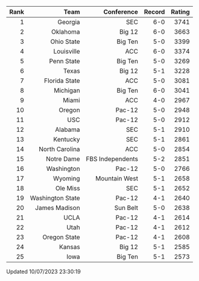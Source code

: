 | Rank  | Team                 | Conference           | Record   | Rating |
| ---:  | ---:                 | ---:                 | ---:     | ---:   |
| 1     | Georgia              | SEC                  | 6-0      | 3741   |
| 2     | Oklahoma             | Big 12               | 6-0      | 3663   |
| 3     | Ohio State           | Big Ten              | 5-0      | 3399   |
| 4     | Louisville           | ACC                  | 6-0      | 3374   |
| 5     | Penn State           | Big Ten              | 5-0      | 3269   |
| 6     | Texas                | Big 12               | 5-1      | 3228   |
| 7     | Florida State        | ACC                  | 5-0      | 3081   |
| 8     | Michigan             | Big Ten              | 6-0      | 3041   |
| 9     | Miami                | ACC                  | 4-0      | 2967   |
| 10    | Oregon               | Pac-12               | 5-0      | 2948   |
| 11    | USC                  | Pac-12               | 5-0      | 2912   |
| 12    | Alabama              | SEC                  | 5-1      | 2910   |
| 13    | Kentucky             | SEC                  | 5-1      | 2861   |
| 14    | North Carolina       | ACC                  | 5-0      | 2854   |
| 15    | Notre Dame           | FBS Independents     | 5-2      | 2851   |
| 16    | Washington           | Pac-12               | 5-0      | 2766   |
| 17    | Wyoming              | Mountain West        | 5-1      | 2658   |
| 18    | Ole Miss             | SEC                  | 5-1      | 2652   |
| 19    | Washington State     | Pac-12               | 4-1      | 2640   |
| 20    | James Madison        | Sun Belt             | 5-0      | 2638   |
| 21    | UCLA                 | Pac-12               | 4-1      | 2614   |
| 22    | Utah                 | Pac-12               | 4-1      | 2612   |
| 23    | Oregon State         | Pac-12               | 4-1      | 2608   |
| 24    | Kansas               | Big 12               | 5-1      | 2585   |
| 25    | Iowa                 | Big Ten              | 5-1      | 2573   |

Updated 10/07/2023 23:30:19
